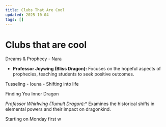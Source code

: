```yaml
---
title: Clubs That Are Cool
updated: 2025-10-04
tags: []
---
```


# Clubs that are cool

Dreams & Prophecy - Nara

- **Professor Joywing (Bliss Dragon):** Focuses on the hopeful aspects of prophecies, teaching students to seek positive outcomes.

Tusseling -
Iouna - Shifting into life

Finding You Inner Dragon

*Professor Whirlwing (Tumult Dragon):** Examines the historical shifts in elemental powers and their impact on dragonkind.

Starting on Monday first w

